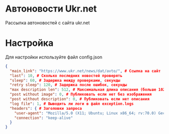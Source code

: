 # Автоновости Ukr.net

Рассылка автоновостей с сайта ukr.net

# Настройка

Для настройки используйте файл config.json

```json
{
  "main_link": "https://www.ukr.net/news/dat/avto/", # Ссылка на сайт
  "last": 10, # Сколько последних новостей проверять
  "sleep": 60, # Задержка между проверками, секунды
  "retry sleep": 120, # Задержка после ошибок, секунды
  "max description len": 512, # Максимальная длина описания (больше 1024 символов нельзя)
  "post without image": 0, # Публиковать если нет без изображения
  "post without description": 0, # Публиковать если нет описания
  "log file": 1, # Выводить ли логи в файл exception.logs
  "headers": { # Заголовки запроса
    "user-agent": "Mozilla/5.0 (X11; Ubuntu; Linux x86_64; rv:70.0) Gecko/20100101 Firefox/70.0",
    "connection": "keep-alive"
  }
}
```

